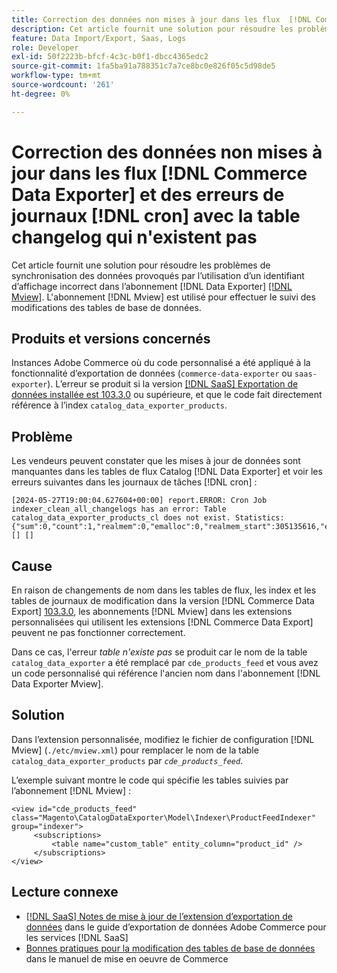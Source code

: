 ```yaml
---
title: Correction des données non mises à jour dans les flux  [!DNL Commerce Data Exporter] et les erreurs de  [!DNL cron] logs avec la table changelog n'existent pas
description: Cet article fournit une solution pour résoudre les problèmes de synchronisation des données provoqués par l’utilisation d’un ID d’affichage incorrect dans l’abonnement  [!DNL Commerce Data Exporter mview] .
feature: Data Import/Export, Saas, Logs
role: Developer
exl-id: 50f2223b-bfcf-4c3c-b0f1-dbcc4365edc2
source-git-commit: 1fa5ba91a788351c7a7ce8bc0e826f05c5d98de5
workflow-type: tm+mt
source-wordcount: '261'
ht-degree: 0%

---
```


# Correction des données non mises à jour dans les flux [!DNL Commerce Data Exporter] et des erreurs de journaux [!DNL cron] avec la table changelog qui n&#39;existent pas

Cet article fournit une solution pour résoudre les problèmes de synchronisation des données provoqués par l’utilisation d’un identifiant d’affichage incorrect dans l’abonnement [!DNL Data Exporter] [[!DNL Mview]](https://developer.adobe.com/commerce/php/development/components/indexing/#mview). L&#39;abonnement [!DNL Mview] est utilisé pour effectuer le suivi des modifications des tables de base de données.

## Produits et versions concernés

Instances Adobe Commerce où du code personnalisé a été appliqué à la fonctionnalité d’exportation de données (`commerce-data-exporter` ou `saas-exporter`). L’erreur se produit si la version [[!DNL SaaS] Exportation de données installée est 103.3.0](https://experienceleague.adobe.com/en/docs/commerce-merchant-services/saas-data-export/release-notes#release-6) ou supérieure, et que le code fait directement référence à l’index `catalog_data_exporter_products`.

## Problème

Les vendeurs peuvent constater que les mises à jour de données sont manquantes dans les tables de flux Catalog [!DNL Data Exporter] et voir les erreurs suivantes dans les journaux de tâches [!DNL cron] :

```
[2024-05-27T19:00:04.627604+00:00] report.ERROR: Cron Job indexer_clean_all_changelogs has an error: Table catalog_data_exporter_products_cl does not exist. Statistics: {"sum":0,"count":1,"realmem":0,"emalloc":0,"realmem_start":305135616,"emalloc_start":283210384} [] [] 
```

## Cause

En raison de changements de nom dans les tables de flux, les index et les tables de journaux de modification dans la version [!DNL Commerce Data Export] [ 103.3.0](https://experienceleague.adobe.com/en/docs/commerce-merchant-services/saas-data-export/release-notes#release-9), les abonnements [!DNL Mview] dans les extensions personnalisées qui utilisent les extensions [!DNL Commerce Data Export] peuvent ne pas fonctionner correctement.

Dans ce cas, l&#39;erreur *table n&#39;existe pas* se produit car le nom de la table `catalog_data_exporter` a été remplacé par `cde_products_feed` et vous avez un code personnalisé qui référence l&#39;ancien nom dans l&#39;abonnement [!DNL Data Exporter Mview].

## Solution

Dans l’extension personnalisée, modifiez le fichier de configuration [!DNL Mview] (```./etc/mview.xml```) pour remplacer le nom de la table `catalog_data_exporter_products` par *`cde_products_feed`*.

L’exemple suivant montre le code qui spécifie les tables suivies par l’abonnement [!DNL Mview] :

```
<view id="cde_products_feed" class="Magento\CatalogDataExporter\Model\Indexer\ProductFeedIndexer" group="indexer">
     <subscriptions>
         <table name="custom_table" entity_column="product_id" />
     </subscriptions>
</view>
```

## Lecture connexe

* [[!DNL SaaS] Notes de mise à jour de l’extension d’exportation de données](https://experienceleague.adobe.com/en/docs/commerce-merchant-services/saas-data-export/release-notes) dans le guide d’exportation de données Adobe Commerce pour les services [!DNL SaaS]
* [ Bonnes pratiques pour la modification des tables de base de données](https://experienceleague.adobe.com/en/docs/commerce-operations/implementation-playbook/best-practices/development/modifying-core-and-third-party-tables#why-adobe-recommends-avoiding-modifications) dans le manuel de mise en oeuvre de Commerce
